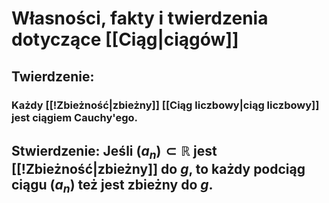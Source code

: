 # Własności, fakty i twierdzenia dotyczące [[Ciąg|ciągów]]
## **Twierdzenie**:
### Każdy [[!Zbieżność|zbieżny]] [[Ciąg liczbowy|ciąg liczbowy]] jest ciągiem Cauchy'ego.
## **Stwierdzenie**: Jeśli $(a_n)\subset\mathbb{R}$  jest [[!Zbieżność|zbieżny]] do $g$, to każdy podciąg ciągu $(a_n)$ też jest zbieżny do $g$.